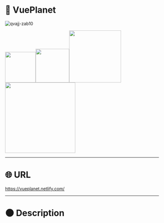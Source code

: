 # :milky_way: VuePlanet
![qvajj-zab10](https://user-images.githubusercontent.com/58324998/74831423-8dd51180-5358-11ea-9a4d-1a92a6e09486.gif)
  
<img src="https://user-images.githubusercontent.com/58324998/74830775-34201780-5357-11ea-9a1f-db058ecae126.png" width="100px"><img src="https://user-images.githubusercontent.com/58324998/74830894-79444980-5357-11ea-81f2-6b98bbf548cc.png" width="110px"><img src="https://user-images.githubusercontent.com/58324998/74830879-6b8ec400-5357-11ea-970e-ab73fa16a7ab.png" width="170px"><img src="https://user-images.githubusercontent.com/58324998/74830978-a4c73400-5357-11ea-87b5-16b36f1524ae.png" width="230px">
***
  
# :globe_with_meridians: URL
https://vueplanet.netlify.com/
***
  
# :new_moon: Description
